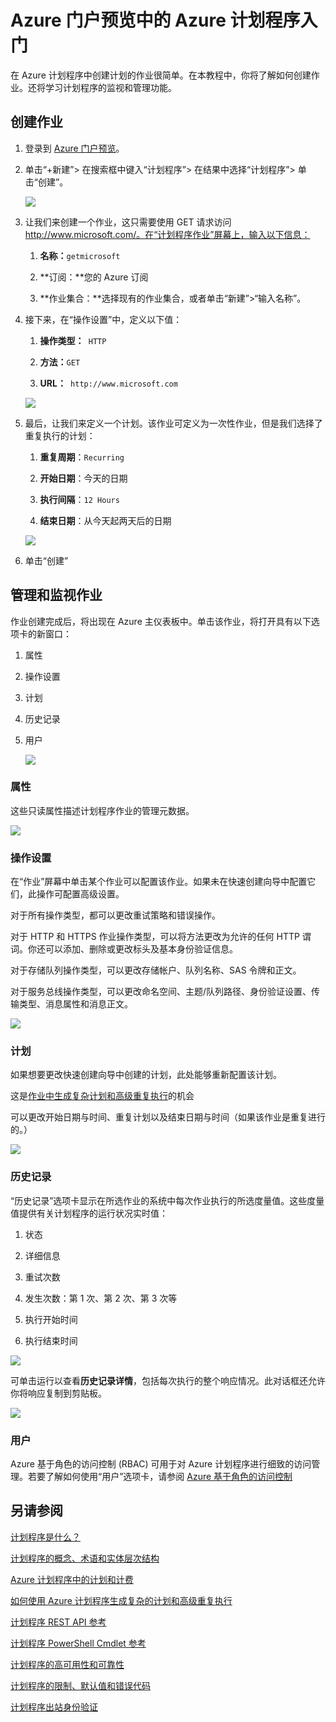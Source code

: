<properties 
 pageTitle="Azure 门户预览中的 Azure 计划程序入门 | Azure"
 description="Azure 门户中的 Azure 计划程序入门"
 services="scheduler" 
 documentationCenter=".NET" 
 authors="krisragh" 
 manager="dwrede" 
 editor=""/>
<tags
 ms.service="scheduler"
 ms.date="08/10/2016"
 wacn.date="10/11/2016"/>

# Azure 门户预览中的 Azure 计划程序入门

在 Azure 计划程序中创建计划的作业很简单。在本教程中，你将了解如何创建作业。还将学习计划程序的监视和管理功能。

## 创建作业

1.  登录到 [Azure 门户预览](https://portal.azure.cn/)。

2.  单击“+新建”> 在搜索框中键入“计划程序”> 在结果中选择“计划程序”> 单击“创建”。

     ![][marketplace-create]

3.  让我们来创建一个作业，这只需要使用 GET 请求访问 http://www.microsoft.com/。在“计划程序作业”屏幕上，输入以下信息：

    1.  **名称：**`getmicrosoft`

    2.  **订阅：**您的 Azure 订阅

    3.  **作业集合：**选择现有的作业集合，或者单击“新建”>“输入名称”。

4.  接下来，在“操作设置”中，定义以下值：

    1.  **操作类型：**` HTTP`

    2.  **方法：**`GET`

    3.  **URL：**` http://www.microsoft.com`

      ![][action-settings]  


5.  最后，让我们来定义一个计划。该作业可定义为一次性作业，但是我们选择了重复执行的计划：

    1. **重复周期**：`Recurring`

    2. **开始日期**：今天的日期

    3. **执行间隔**：`12 Hours`

    4. **结束日期**：从今天起两天后的日期

      ![][recurrence-schedule]  


6.  单击“创建”

## 管理和监视作业

作业创建完成后，将出现在 Azure 主仪表板中。单击该作业，将打开具有以下选项卡的新窗口：

1.  属性

2.  操作设置

3.  计划

4.  历史记录

5.  用户

    ![][job-overview]

### 属性

这些只读属性描述计划程序作业的管理元数据。

   ![][job-properties]


### 操作设置

在“作业”屏幕中单击某个作业可以配置该作业。如果未在快速创建向导中配置它们，此操作可配置高级设置。

对于所有操作类型，都可以更改重试策略和错误操作。

对于 HTTP 和 HTTPS 作业操作类型，可以将方法更改为允许的任何 HTTP 谓词。你还可以添加、删除或更改标头及基本身份验证信息。

对于存储队列操作类型，可以更改存储帐户、队列名称、SAS 令牌和正文。

对于服务总线操作类型，可以更改命名空间、主题/队列路径、身份验证设置、传输类型、消息属性和消息正文。

   ![][job-action-settings]

### 计划

如果想要更改快速创建向导中创建的计划，此处能够重新配置该计划。

这是[作业中生成复杂计划和高级重复执行](/documentation/articles/scheduler-advanced-complexity/)的机会

可以更改开始日期与时间、重复计划以及结束日期与时间（如果该作业是重复进行的。）

   ![][job-schedule]


### 历史记录

“历史记录”选项卡显示在所选作业的系统中每次作业执行的所选度量值。这些度量值提供有关计划程序的运行状况实时值：

1.  状态

2.  详细信息

3.  重试次数

4.  发生次数：第 1 次、第 2 次、第 3 次等

5.  执行开始时间

6.  执行结束时间

   ![][job-history]  


可单击运行以查看**历史记录详情**，包括每次执行的整个响应情况。此对话框还允许你将响应复制到剪贴板。

   ![][job-history-details]

### 用户

Azure 基于角色的访问控制 (RBAC) 可用于对 Azure 计划程序进行细致的访问管理。若要了解如何使用“用户”选项卡，请参阅 [Azure 基于角色的访问控制](../active-directory/role-based-access-control-configure.md)


## 另请参阅

 [计划程序是什么？](/documentation/articles/scheduler-intro/)

 [计划程序的概念、术语和实体层次结构](/documentation/articles/scheduler-concepts-terms/)

 [Azure 计划程序中的计划和计费](/documentation/articles/scheduler-plans-billing/)

 [如何使用 Azure 计划程序生成复杂的计划和高级重复执行](/documentation/articles/scheduler-advanced-complexity/)

 [计划程序 REST API 参考](https://msdn.microsoft.com/zh-CN/library/dn528946)

 [计划程序 PowerShell Cmdlet 参考](/documentation/articles/scheduler-powershell-reference/)

 [计划程序的高可用性和可靠性](/documentation/articles/scheduler-high-availability-reliability/)

 [计划程序的限制、默认值和错误代码](/documentation/articles/scheduler-limits-defaults-errors/)

 [计划程序出站身份验证](/documentation/articles/scheduler-outbound-authentication/)


[marketplace-create]: ./media/scheduler-get-started-portal/scheduler-v2-portal-marketplace-create.png
[action-settings]: ./media/scheduler-get-started-portal/scheduler-v2-portal-action-settings.png
[recurrence-schedule]: ./media/scheduler-get-started-portal/scheduler-v2-portal-recurrence-schedule.png
[job-properties]: ./media/scheduler-get-started-portal/scheduler-v2-portal-job-properties.png
[job-overview]: ./media/scheduler-get-started-portal/scheduler-v2-portal-job-overview-1.png
[job-action-settings]: ./media/scheduler-get-started-portal/scheduler-v2-portal-job-action-settings.png
[job-schedule]: ./media/scheduler-get-started-portal/scheduler-v2-portal-job-schedule.png
[job-history]: ./media/scheduler-get-started-portal/scheduler-v2-portal-job-history.png
[job-history-details]: ./media/scheduler-get-started-portal/scheduler-v2-portal-job-history-details.png


[1]: ./media/scheduler-get-started-portal/scheduler-get-started-portal001.png
[2]: ./media/scheduler-get-started-portal/scheduler-get-started-portal002.png
[3]: ./media/scheduler-get-started-portal/scheduler-get-started-portal003.png
[4]: ./media/scheduler-get-started-portal/scheduler-get-started-portal004.png
[5]: ./media/scheduler-get-started-portal/scheduler-get-started-portal005.png
[6]: ./media/scheduler-get-started-portal/scheduler-get-started-portal006.png
[7]: ./media/scheduler-get-started-portal/scheduler-get-started-portal007.png
[8]: ./media/scheduler-get-started-portal/scheduler-get-started-portal008.png
[9]: ./media/scheduler-get-started-portal/scheduler-get-started-portal009.png
[10]: ./media/scheduler-get-started-portal/scheduler-get-started-portal010.png
[11]: ./media/scheduler-get-started-portal/scheduler-get-started-portal011.png
[12]: ./media/scheduler-get-started-portal/scheduler-get-started-portal012.png
[13]: ./media/scheduler-get-started-portal/scheduler-get-started-portal013.png
[14]: ./media/scheduler-get-started-portal/scheduler-get-started-portal014.png
[15]: ./media/scheduler-get-started-portal/scheduler-get-started-portal015.png

<!---HONumber=Mooncake_0822_2016-->